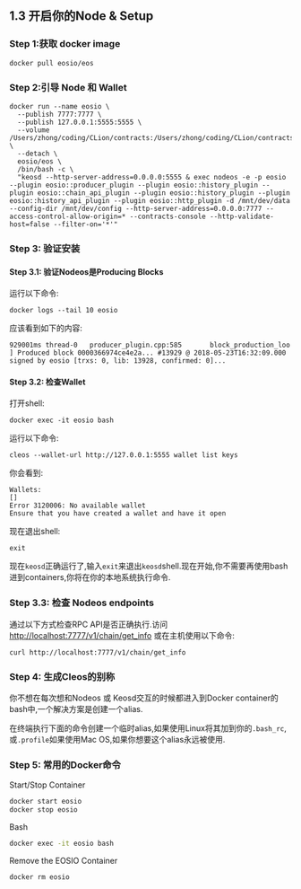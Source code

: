 ## 1.3 开启你的Node & Setup

### Step 1:获取 docker image

```shell
docker pull eosio/eos
```



### Step 2:引导 Node 和 Wallet

```shell
docker run --name eosio \
  --publish 7777:7777 \
  --publish 127.0.0.1:5555:5555 \
  --volume /Users/zhong/coding/CLion/contracts:/Users/zhong/coding/CLion/contracts \
  --detach \
  eosio/eos \
  /bin/bash -c \
  "keosd --http-server-address=0.0.0.0:5555 & exec nodeos -e -p eosio --plugin eosio::producer_plugin --plugin eosio::history_plugin --plugin eosio::chain_api_plugin --plugin eosio::history_plugin --plugin eosio::history_api_plugin --plugin eosio::http_plugin -d /mnt/dev/data --config-dir /mnt/dev/config --http-server-address=0.0.0.0:7777 --access-control-allow-origin=* --contracts-console --http-validate-host=false --filter-on='*'"
```



### Step 3: 验证安装

#### Step 3.1: 验证Nodeos是Producing Blocks

运行以下命令:

```shell
docker logs --tail 10 eosio
```

应该看到如下的内容:

```shell
929001ms thread-0   producer_plugin.cpp:585       block_production_loo ] Produced block 0000366974ce4e2a... #13929 @ 2018-05-23T16:32:09.000 signed by eosio [trxs: 0, lib: 13928, confirmed: 0]...
```



#### Step 3.2: 检查Wallet

打开shell:

```shell
docker exec -it eosio bash
```

运行以下命令:

```shell
cleos --wallet-url http://127.0.0.1:5555 wallet list keys
```

你会看到:

```shell
Wallets:
[]
Error 3120006: No available wallet
Ensure that you have created a wallet and have it open
```

现在退出shell:

```
exit
```

现在`keosd`正确运行了,输入`exit`来退出`keosd`shell.现在开始,你不需要再使用bash进到containers,你将在你的本地系统执行命令.



### Step 3.3: 检查 Nodeos endpoints

通过以下方式检查RPC API是否正确执行.访问 <http://localhost:7777/v1/chain/get_info> 或在主机使用以下命令:

```
curl http://localhost:7777/v1/chain/get_info
```



### Step 4: 生成Cleos的别称

你不想在每次想和Nodeos 或 Keosd交互的时候都进入到Docker container的bash中,一个解决方案是创建一个alias.

在终端执行下面的命令创建一个临时alias,如果使用Linux将其加到你的`.bash_rc`,或`.profile`如果使用Mac OS,如果你想要这个alias永远被使用.



### Step 5: 常用的Docker命令

Start/Stop Container

```bash
docker start eosio
docker stop eosio
```

Bash

```bash
docker exec -it eosio bash
```

Remove the EOSIO Container

```bash
docker rm eosio
```


